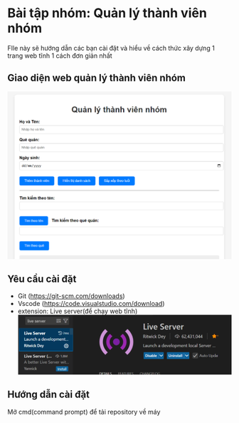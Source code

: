 # Bài tập nhóm: Quản lý thành viên nhóm
FIle này sẽ hướng dẫn các bạn cài đặt và hiểu về cách thức xây dựng 1 trang web tĩnh 1 cách đơn giản nhất
## Giao diện web quản lý thành viên nhóm
![Giao diện web](fe.png)
## Yêu cầu cài đặt
+ Git (https://git-scm.com/downloads)
+ Vscode (https://code.visualstudio.com/download)
+ extension: Live server(để chạy web tĩnh)
![live server](live_server.png)
## Hướng dẫn cài đặt
Mở cmd(command prompt) để tải repository về máy
